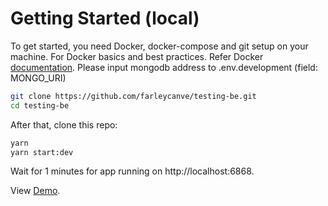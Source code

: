 # Getting Started (local)

To get started, you need Docker, docker-compose and git setup on your machine. For Docker basics and best practices. Refer Docker [documentation](http://docs.docker.com).
Please input mongodb address to .env.development (field: MONGO_URI)

```sh
git clone https://github.com/farleycanve/testing-be.git
cd testing-be

```

After that, clone this repo:

```sh
yarn
yarn start:dev
```

Wait for 1 minutes for app running on http://localhost:6868.

View [Demo](https://interview.naltaphy.tech).
